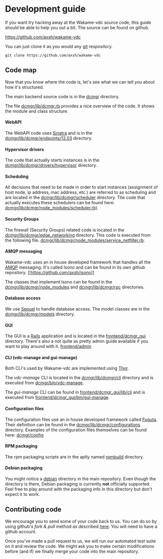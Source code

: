 # Development guide

If you want try hacking away at the Wakame-vdc source code, this guide should be able to help you out a bit. The source can be found on github.

https://github.com/axsh/wakame-vdc

You can just clone it as you would any [git](http://git-scm.com) respository.

    git clone https://github.com/axsh/wakame-vdc

## Code map

Now that you know where the code is, let's see what we can tell you about how it's structured.

The main backend source code is in the [dcmgr](https://github.com/axsh/wakame-vdc/tree/master/dcmgr) directory.

The file [dcmgr/lib/dcmgr.rb](https://github.com/axsh/wakame-vdc/blob/master/dcmgr/lib/dcmgr.rb) provides a nice overview of the code. It shows the module and class structure.

#### WebAPI

The WebAPI code uses [Sinatra](http://www.sinatrarb.com) and is in the [dcmgr/lib/dcmgr/endpoints/12.03](https://github.com/axsh/wakame-vdc/tree/master/dcmgr/lib/dcmgr/endpoints/12.03) directory.

#### Hypervisor drivers

The code that actually starts instances is in the [dcmgr/lib/dcmgr/drivers/hypervisor](https://github.com/axsh/wakame-vdc/tree/master/dcmgr/lib/dcmgr/drivers/hypervisor) directory.

#### Scheduling

All decisions that need to be made in order to start instances (assignment of host node, ip address, mac address, etc.) are referred to as scheduling and are located in the [dcmgr/lib/dcmgr/scheduler](https://github.com/axsh/wakame-vdc/tree/master/dcmgr/lib/dcmgr/scheduler) directory. The code that actually executes these schedulers can be found here: [dcmgr/lib/dcmgr/node_modules/scheduler.rb)](https://github.com/axsh/wakame-vdc/blob/master/dcmgr/lib/dcmgr/node_modules/scheduler.rb)

#### Security Groups

The firewall (Security Groups) related code is located in the [dcmgr/lib/dcmgr/edge_networking](https://github.com/axsh/wakame-vdc/tree/master/dcmgr/lib/dcmgr/edge_networking) directory. This code is executed from the following file. [dcmgr/lib/dcmgr/node_modules/service_netfilter.rb](https://github.com/axsh/wakame-vdc/blob/master/dcmgr/lib/dcmgr/node_modules/service_netfilter.rb).

#### AMQP messaging

Wakame-vdc uses an in house developed framework that handles all the [AMQP](http://www.amqp.org) messaging. It's called Isono and can be found in its own github repository. [[https://github.com/axsh/isono]]

The classes that implement Isono can be found in the [dcmgr/lib/dcmgr/node_modules](https://github.com/axsh/wakame-vdc/tree/master/dcmgr/lib/dcmgr/node_modules) and [dcmgr/lib/dcmgr/rpc](https://github.com/axsh/wakame-vdc/tree/master/dcmgr/lib/dcmgr/rpc) directories.

#### Database access

We use [Sequel](http://sequel.jeremyevans.net) to handle database access. The model classes are in the [dcmgr/lib/dcmgr/models](https://github.com/axsh/wakame-vdc/tree/master/dcmgr/lib/dcmgr/models) directory.

#### GUI

The GUI is a [Rails](http://rubyonrails.org) application and is located in the [frontend/dcmgr_gui](https://github.com/axsh/wakame-vdc/tree/master/frontend/dcmgr_gui) directory. There's also a not quite as pretty admin guide available if you want to play around with it. [frontend/admin](https://github.com/axsh/wakame-vdc/tree/master/frontend/admin)

#### CLI (vdc-manage and gui-manage)

Both CLI's used by Wakame-vdc are implemented using [Thor](http://whatisthor.com).

The *vdc-manage* CLI is located in the [dcmgr/lib/dcmgr/cli](https://github.com/axsh/wakame-vdc/tree/master/dcmgr/lib/dcmgr/cli) directory and is executed from [dcmgr/bin/vdc-manage](https://github.com/axsh/wakame-vdc/blob/master/dcmgr/bin/vdc-manage).

The *gui-manage* CLI can be found in [frontend/dcmgr_gui/lib/cli](https://github.com/axsh/wakame-vdc/tree/master/frontend/dcmgr_gui/lib/cli) and is executed from [frontend/dcmgr_gui/bin/gui-manage](https://github.com/axsh/wakame-vdc/blob/master/frontend/dcmgr_gui/bin/gui-manage).

#### Configuration files

The configuration files use an in house developed framework called [Fuguta](https://github.com/axsh/fuguta). Their definition can be found in the [dcmgr/lib/dcmgr/configurations](https://github.com/axsh/wakame-vdc/tree/master/dcmgr/lib/dcmgr/configurations) directory. Examples of the configuration files themselves can be found here: [dcmgr/config](https://github.com/axsh/wakame-vdc/tree/master/dcmgr/config)


#### RPM packaging

The rpm packaging scripts are in the aptly named [rpmbuild](https://github.com/axsh/wakame-vdc/tree/master/rpmbuild) directory.

#### Debian packaging

You might notice a [debian](https://github.com/axsh/wakame-vdc/tree/master/debian) directory in the main repository. Even though the directory is there, Debian packaging is currently **not** officially supported. Feel free to play around with the packaging info in this directory but don't expect it to work.

## Contributing code

We encourage you to send some of your code back to us. You can do so by using github's *fork & pull* method as described [here](https://help.github.com/articles/using-pull-requests/#fork--pull). You will need to have a github account.

Once you've made a pull request to us, we will run our automated test suite on it and review the code. We might ask you to make certain modifications before (and if) we finally merge your code into the main repository.
